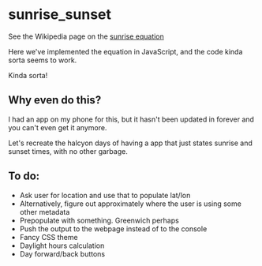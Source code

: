 # sunrise_sunset

See the Wikipedia page on the [sunrise equation](https://en.wikipedia.org/wiki/Sunrise_equation)

Here we've implemented the equation in JavaScript, and the code kinda sorta seems to work.

Kinda sorta!

## Why even do this?

I had an app on my phone for this, but it hasn't been updated in forever and you can't even get it anymore.

Let's recreate the halcyon days of having a app that just states sunrise and sunset times, with no other garbage.

## To do:

* Ask user for location and use that to populate lat/lon
* Alternatively, figure out approximately where the user is using some other metadata
* Prepopulate with something. Greenwich perhaps
* Push the output to the webpage instead of to the console
* Fancy CSS theme
* Daylight hours calculation
* Day forward/back buttons
